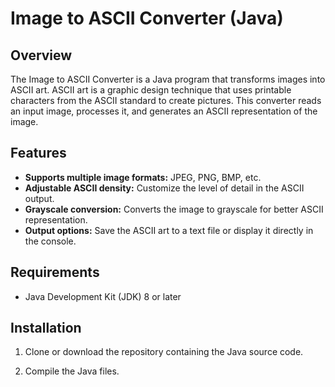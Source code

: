 # Image to ASCII Converter (Java)

## Overview

The Image to ASCII Converter is a Java program that transforms images into ASCII art. ASCII art is a graphic design technique that uses printable characters from the ASCII standard to create pictures. This converter reads an input image, processes it, and generates an ASCII representation of the image.

## Features

- **Supports multiple image formats:** JPEG, PNG, BMP, etc.
- **Adjustable ASCII density:** Customize the level of detail in the ASCII output.
- **Grayscale conversion:** Converts the image to grayscale for better ASCII representation.
- **Output options:** Save the ASCII art to a text file or display it directly in the console.

## Requirements

- Java Development Kit (JDK) 8 or later

## Installation

1. Clone or download the repository containing the Java source code.

2. Compile the Java files.
